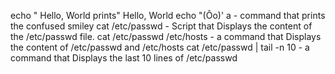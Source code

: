  echo " Hello, World prints"  Hello, World
echo "(Ôo)' a - command that prints the confused smiley
cat /etc/passwd - Script that Displays the content of the /etc/passwd file.
cat /etc/passwd /etc/hosts - a command that Displays the content of /etc/passwd and /etc/hosts
cat /etc/passwd | tail -n 10 - a command that Displays the last 10 lines of /etc/passwd
